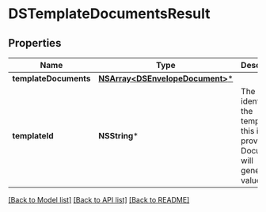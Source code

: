 # DSTemplateDocumentsResult

## Properties
Name | Type | Description | Notes
------------ | ------------- | ------------- | -------------
**templateDocuments** | [**NSArray&lt;DSEnvelopeDocument&gt;***](DSEnvelopeDocument.md) |  | [optional] 
**templateId** | **NSString*** | The unique identifier of the template. If this is not provided, DocuSign will generate a value.  | [optional] 

[[Back to Model list]](../README.md#documentation-for-models) [[Back to API list]](../README.md#documentation-for-api-endpoints) [[Back to README]](../README.md)


